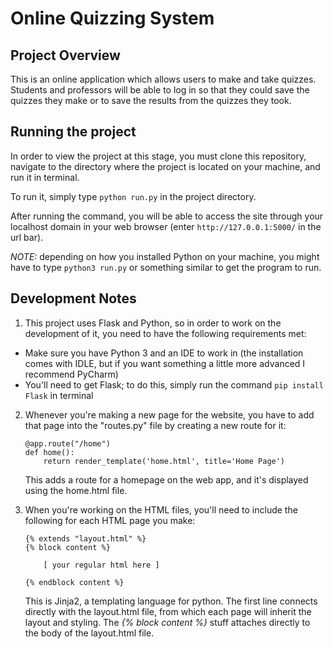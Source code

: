 # Online Quizzing System

## Project Overview 
This is an online application which allows users to make and take quizzes. Students and professors will be able to log in so that they could save the quizzes they make or to save the results from the quizzes they took. 

## Running the project
In order to view the project at this stage, you must clone this repository, navigate to the directory where the project is located on your machine, and run it in terminal. 

To run it, simply type ```python run.py``` in the project directory. 

After running the command, you will be able to access the site through your localhost domain in your web browser (enter ```http://127.0.0.1:5000/``` in the url bar).

_NOTE:_ depending on how you installed Python on your machine, you might have to type ```python3 run.py``` or something similar to get the program to run.   

## Development Notes
1. This project uses Flask and Python, so in order to work on the development of it, you need to have the following requirements met:
- Make sure you have Python 3 and an IDE to work in (the installation comes with IDLE, but if you want something a little more advanced I recommend PyCharm)
- You'll need to get Flask; to do this, simply run the command ```pip install Flask``` in terminal

2. Whenever you're making a new page for the website, you have to add that page into the "routes.py" file by creating a new route for it:
    ```
    @app.route("/home")
    def home():
        return render_template('home.html', title='Home Page')
    ```
    This adds a route for a homepage on the web app, and it's displayed using the home.html file. 

3. When you're working on the HTML files, you'll need to include the following for each HTML page you make:
    ```
    {% extends "layout.html" %}
    {% block content %}

        [ your regular html here ] 

    {% endblock content %}
    ```
    This is Jinja2, a templating language for python. The first line connects directly with the layout.html file, from which each page   will inherit the layout and styling. The _{% block content %}_ stuff attaches directly to the body of the layout.html file. 
